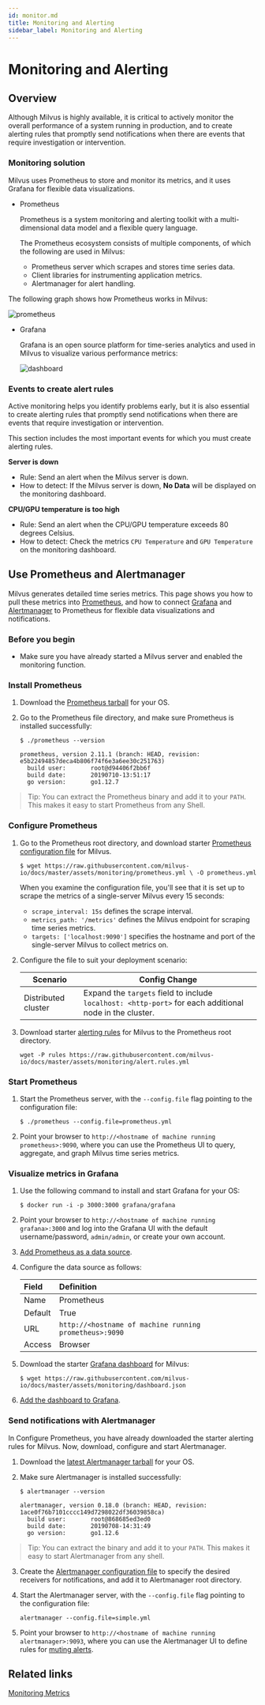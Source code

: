 ```yaml
---
id: monitor.md
title: Monitoring and Alerting
sidebar_label: Monitoring and Alerting
---
```


# Monitoring and Alerting

## Overview

Although Milvus is highly available, it is critical to actively monitor the overall performance of a system running in production, and to create alerting rules that promptly send notifications when there are events that require investigation or intervention.

### Monitoring solution

Milvus uses Prometheus to store and monitor its metrics, and it uses Grafana for flexible data visualizations.

- Prometheus

  Prometheus is a system monitoring and alerting toolkit with a multi-dimensional data model and a flexible query language.

  The Prometheus ecosystem consists of multiple components, of which the following are used in Milvus:

  - Prometheus server which scrapes and stores time series data.
  - Client libraries for instrumenting application metrics.
  - Alertmanager for alert handling.

The following graph shows how Prometheus works in Milvus:

![prometheus](https://raw.githubusercontent.com/milvus-io/docs/master/assets/monitoring/monitoring.png)

- Grafana

  Grafana is an open source platform for time-series analytics and used in Milvus to visualize various performance metrics:

  ![dashboard](https://raw.githubusercontent.com/milvus-io/docs/master/assets/prometheus.png)

### Events to create alert rules

Active monitoring helps you identify problems early, but it is also essential to create alerting rules that promptly send notifications when there are events that require investigation or intervention.

This section includes the most important events for which you must create alerting rules.

**Server is down**

- Rule: Send an alert when the Milvus server is down.
- How to detect: If the Milvus server is down, **No Data** will be displayed on the monitoring dashboard.

**CPU/GPU temperature is too high**

- Rule: Send an alert when the CPU/GPU temperature exceeds 80 degrees Celsius.
- How to detect: Check the metrics `CPU Temperature` and  `GPU Temperature` on the monitoring dashboard.

## Use Prometheus and Alertmanager

Milvus generates detailed time series metrics. This page shows you how to pull these metrics into [Prometheus](https://prometheus.io/), and how to connect [Grafana](https://grafana.com/) and [Alertmanager](https://prometheus.io/docs/alerting/alertmanager/) to Prometheus for flexible data visualizations and notifications.

### Before you begin

- Make sure you have already started a Milvus server and enabled the monitoring function.

### Install Prometheus

1. Download the [Prometheus tarball](https://prometheus.io/download/) for your OS.

2. Go to the Prometheus file directory, and make sure Prometheus is installed successfully:

   ```shell
   $ ./prometheus --version
   ```

   ```shell
   prometheus, version 2.11.1 (branch: HEAD, revision: e5b22494857deca4b806f74f6e3a6ee30c251763)
     build user:       root@d94406f2bb6f
     build date:       20190710-13:51:17
     go version:       go1.12.7
   ```

> Tip: You can extract the Prometheus binary and add it to your `PATH`. This makes it easy to start Prometheus from any Shell.

### Configure Prometheus

1. Go to the Prometheus root directory, and download starter [Prometheus configuration file](https://github.com/milvus-io/docs/blob/master/assets/monitoring/prometheus.yml) for Milvus.

   ```shell
   $ wget https://raw.githubusercontent.com/milvus-io/docs/master/assets/monitoring/prometheus.yml \ -O prometheus.yml
   ```

   When you examine the configuration file, you'll see that it is set up to scrape the metrics of a single-server Milvus every 15 seconds:

   - `scrape_interval: 15s` defines the scrape interval.
   - `metrics_path: '/metrics'` defines the Milvus endpoint for scraping time series metrics.
   - `targets: ['localhost:9090']` specifies the hostname and port of the single-server Milvus to collect metrics on.

2. Configure the file to suit your deployment scenario:

   | Scenario            | Config Change                                                |
   | ------------------- | ------------------------------------------------------------ |
   | Distributed cluster | Expand the `targets` field to include `localhost: <http-port>` for each additional node in the cluster. |

3. Download starter [alerting rules](https://github.com/milvus-io/docs/blob/master/assets/monitoring/alert.rules.yml) for Milvus to the Prometheus root directory.

   ```shell
   wget -P rules https://raw.githubusercontent.com/milvus-io/docs/master/assets/monitoring/alert.rules.yml
   ```

### Start Prometheus

1. Start the Prometheus server, with the `--config.file` flag pointing to the configuration file:

   ```shell
   $ ./prometheus --config.file=prometheus.yml
   ```

2. Point your browser to `http://<hostname of machine running prometheus>:9090`, where you can use the Prometheus UI to query, aggregate, and graph Milvus time series metrics.

### Visualize metrics in Grafana

1. Use the following command to install and start Grafana for your OS:

   ```shell
   $ docker run -i -p 3000:3000 grafana/grafana
   ```

2. Point your browser to `http://<hostname of machine running grafana>:3000` and log into the Grafana UI with the default username/password, `admin/admin`, or create your own account.

3. [Add Prometheus as a data source](https://grafana.com/docs/grafana/latest/features/datasources/prometheus/).
   
4. Configure the data source as follows:

   | Field   | Definition                                             |
   | :------ | :----------------------------------------------------- |
   | Name    | Prometheus                                             |
   | Default | True                                                   |
   | URL     | `http://<hostname of machine running prometheus>:9090` |
   | Access  | Browser                                                |

5. Download the starter [Grafana dashboard](https://github.com/milvus-io/docs/blob/master/assets/monitoring/dashboard.json) for Milvus:

   ```shell
   $ wget https://raw.githubusercontent.com/milvus-io/docs/master/assets/monitoring/dashboard.json
   ```

6. [Add the dashboard to Grafana](http://docs.grafana.org/reference/export_import/#importing-a-dashboard).

### Send notifications with Alertmanager

In Configure Prometheus, you have already downloaded the starter alerting rules for Milvus. Now, download, configure and start Alertmanager.

1. Download the [latest Alertmanager tarball](https://prometheus.io/download/#alertmanager) for your OS.

2. Make sure Alertmanager is installed successfully:

   ```shell
   $ alertmanager --version
   ```

   ```shell
   alertmanager, version 0.18.0 (branch: HEAD, revision: 1ace0f76b7101cccc149d7298022df36039858ca)
     build user:       root@868685ed3ed0
     build date:       20190708-14:31:49
     go version:       go1.12.6
   ```

> Tip: You can extract the binary and add it to your `PATH`. This makes it easy to start Alertmanager from any shell.

3. Create the [Alertmanager configuration file](https://prometheus.io/docs/alerting/configuration/) to specify the desired receivers for notifications, and add it to Alertmanager root directory.

4. Start the Alertmanager server, with the `--config.file` flag pointing to the configuration file:

   ```shell
   alertmanager --config.file=simple.yml
   ```

5. Point your browser to `http://<hostname of machine running alertmanager>:9093`, where you can use the Alertmanager UI to define rules for [muting alerts](https://prometheus.io/docs/alerting/alertmanager/#silences).

## Related links

[Monitoring Metrics](../reference/monitoring_metrics.md)
